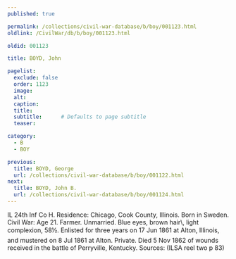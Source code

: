 ```yaml
---
published: true

permalink: /collections/civil-war-database/b/boy/001123.html
oldlink: /CivilWar/db/b/boy/001123.html

oldid: 001123

title: BOYD, John

pagelist:
  exclude: false
  order: 1123
  image: 
  alt:
  caption:
  title:
  subtitle:      # Defaults to page subtitle
  teaser:

category: 
  - B 
  - BOY

previous:
  title: BOYD, George
  url: /collections/civil-war-database/b/boy/001122.html  
next:
  title: BOYD, John B.
  url: /collections/civil-war-database/b/boy/001124.html   
---
```

IL 24th Inf Co H. Residence: Chicago, Cook County, Illinois. Born in Sweden. Civil War: Age 21. Farmer. Unmarried. Blue eyes, brown hair\\, light complexion, 5&#146;8&frac12;&#148;. Enlisted for three years on 17 Jun 1861 at Alton, Illinois, and mustered on 8 Jul 1861 at Alton. Private. Died 5 Nov 1862 of wounds received in the battle of Perryville, Kentucky. Sources: (ILSA reel two p 83)